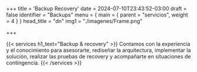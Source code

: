 +++
title = 'Backup Recovery'
date = 2024-07-10T23:43:52-03:00
draft = false
identifier = "Backups"
menu = { main = { parent = "servicios", weight = 4 } }
head_title  = "dn"
img1 = "./imagenes/Frame.png"

+++

{{< services h1_text="Backup & recovery" >}}
Contamos con la experiencia y el conocimiento para asesorarte, rediseñar la arquitectura, implementar la solución, realizar las pruebas de recovery y acompañarte en situaciones de contingencia.
{{< /services >}}
